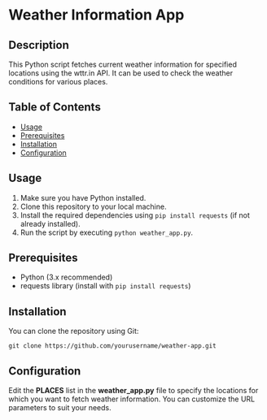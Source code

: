 # Weather Information App

## Description
This Python script fetches current weather information for specified locations using the wttr.in API. It can be used to check the weather conditions for various places.

## Table of Contents
- [Usage](#usage)
- [Prerequisites](#prerequisites)
- [Installation](#installation)
- [Configuration](#configuration)


## Usage
1. Make sure you have Python installed.
2. Clone this repository to your local machine.
3. Install the required dependencies using `pip install requests` (if not already installed).
4. Run the script by executing `python weather_app.py`.

## Prerequisites
- Python (3.x recommended)
- requests library (install with `pip install requests`)

## Installation
You can clone the repository using Git:

```shell
git clone https://github.com/yourusername/weather-app.git
``` 

## Configuration
Edit the **PLACES** list in the **weather_app.py** file to specify the locations for which you want to fetch weather information. You can customize the URL parameters to suit your needs.
